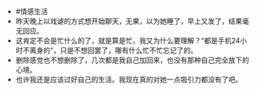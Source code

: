 - #情感生活
- 昨天晚上以戏谑的方式想开始聊天，无果，以为她睡了，早上又发了，结果毫无回应。
- 这肯定不会是忙什么的了，就是算是忙，我又为什么要理解？“都是手机24小时不离身的”，只是不想回罢了，哪有什么忙不忙忘记了的。
- 删除感觉也不想删除了，几次都是我自己加回来，也没有那种自己完全放下的心境。
- 也许我还是应该过好自己的生活。我现在真的对她一点吸引力都没有了吧。